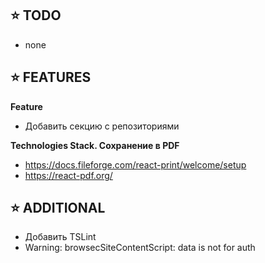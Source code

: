 ## ⭐️ TODO

- none

## ⭐️ FEATURES

**Feature**
- Добавить секцию с репозиториями

**Technologies Stack. Сохранение в PDF**
- https://docs.fileforge.com/react-print/welcome/setup
- https://react-pdf.org/

## ⭐️ ADDITIONAL

- Добавить TSLint
- Warning: browsecSiteContentScript: data is not for auth
